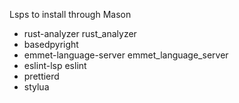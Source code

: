 Lsps to install through Mason

- rust-analyzer rust_analyzer
- basedpyright
- emmet-language-server emmet_language_server
- eslint-lsp eslint
- prettierd
- stylua
